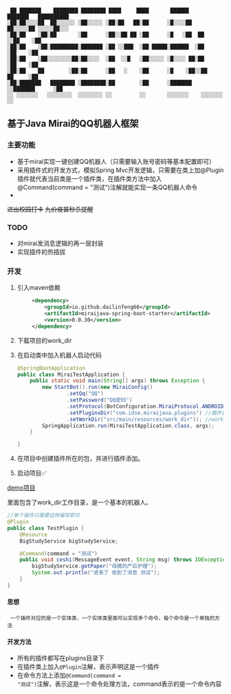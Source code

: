 ```text
 ██ ███████    ████████ ████████ ████     ████       ██████     ███████   ██████████
░██░██░░░░██  ██░░░░░░ ░██░░░░░ ░██░██   ██░██      ░█░░░░██   ██░░░░░██ ░░░░░██░░░ 
░██░██    ░██░██       ░██      ░██░░██ ██ ░██      ░█   ░██  ██     ░░██    ░██    
░██░██    ░██░█████████░███████ ░██ ░░███  ░██ █████░██████  ░██      ░██    ░██    
░██░██    ░██░░░░░░░░██░██░░░░  ░██  ░░█   ░██░░░░░ ░█░░░░ ██░██      ░██    ░██    
░██░██    ██        ░██░██      ░██   ░    ░██      ░█    ░██░░██     ██     ░██    
░██░███████   ████████ ░████████░██        ░██      ░███████  ░░███████      ░██    
░░ ░░░░░░░   ░░░░░░░░  ░░░░░░░░ ░░         ░░       ░░░░░░░    ░░░░░░░       ░░     

```
## 基于Java Mirai的QQ机器人框架

### 主要功能
+ 基于mirai实现一键创建QQ机器人（只需要输入账号密码等基本配置即可）
+ 采用插件式的开发方式，模拟Spring Mvc开发逻辑，只需要在类上加@Plugin插件就代表当前类是一个插件类，在插件类方法中加入@Command(command = "测试")注解就能实现一条QQ机器人命令
+ 
~~进出校园打卡~~
~~九价疫苗秒杀提醒~~



### TODO
+ 对mirai发消息逻辑的再一层封装
+ 实现插件的热插拔

### 开发
1. 引入maven依赖
```xml
        <dependency>
            <groupId>io.github.dailinfeng66</groupId>
            <artifactId>miraijava-spring-boot-starter</artifactId>
            <version>0.0.30</version>
        </dependency>
```
2. 下载项目的work_dir 
   
2. 在启动类中加入机器人启动代码
   
   ```java
   @SpringBootApplication
   public class MiraiTestApplication {
       public static void main(String[] args) throws Exception {
           new StartBot().run(new MiraiConfig()
                   .setQq("QQ")
                   .setPassword("QQ密码")
                   .setProtocol(BotConfiguration.MiraiProtocol.ANDROID_PAD) // 设置登陆协议
                   .setPluginsDir("com.idse.miraijava.plugins") //插件包的路径，插件包需要自己创建 类似于Spring Mvc中的controller包
                   .setWorkDir("src/main/resources/work_dir")); //work_dir的路径
           SpringApplication.run(MiraiTestApplication.class, args);
       }
   
   }
   ```

4. 在项目中创建插件所在的包，并进行插件添加。
5. 启动项目✅

<a href="https://gitee.com/dlfdd/mirai-java-demo.git">demo项目</a>

里面包含了work_dir工作目录，是一个基本的机器人。
```java
//单个插件只需要这样编写即可
@Plugin
public class TestPlugin {
    @Resource
    BigStudyService bigStudyService;

    @Command(command = "测试")
    public void ceshi(MessageEvent event, String msg) throws IOException {
        bigStudyService.getPaper("母猪的产后护理");
        System.out.println("进来了 收到了消息 测试");
    }
}

```
#### 思想

     一个插件对应的是一个实体类，一个实体类里面可以实现多个命令，每个命令是一个单独的方法
#### 开发方法
+ 所有的插件都写在plugins目录下
+ 在插件类上加入<code>@Plugin</code>注解，表示声明这是一个插件
+ 在命令方法上添加<code>@Command(command = "测试")</code>注解，表示这是一个命令处理方法，command表示的是一个命令内容